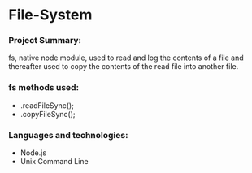 # File-System
### Project Summary:
fs, native node module, used to read and log the contents of a file and thereafter used to copy the contents of the read file into another file.
### fs methods used:
- .readFileSync();
- .copyFileSync();
### Languages and technologies:
- Node.js
- Unix Command Line
